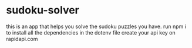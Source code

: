 # sudoku-solver
this is an app that helps you solve the sudoku puzzles you have.
run npm i to install all the dependencies
in the dotenv file create your api key on rapidapi.com
